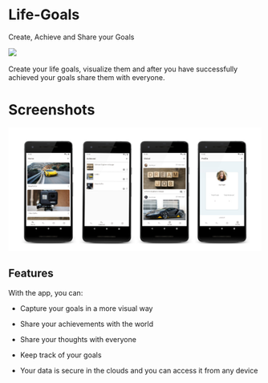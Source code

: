 # Life-Goals

Create, Achieve and Share your Goals

[![](https://cdn.rawgit.com/steverichey/google-play-badge-svg/master/img/en_get.svg)](https://play.google.com/store/apps/details?id=lifescript.infinity1087.android.com.google) 

Create your life goals, visualize them and after you have successfully achieved your goals share them with everyone.


# Screenshots 

![](pic.jpg)


## Features
With the app, you can:

- Capture your goals in a more visual way

- Share your achievements with the world

- Share your thoughts with everyone

- Keep track of your goals

- Your data is secure in the clouds and you can access it from any device
